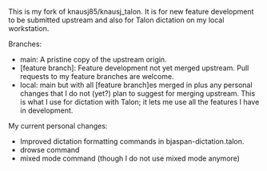 This is my fork of knausj85/knausj_talon.  It is for new feature
development to be submitted upstream and also for Talon dictation on
my local workstation.

Branches:

* main: A pristine copy of the upstream origin.
* [feature branch]: Feature development not yet merged upstream.  Pull requests
  to my feature branches are welcome.
* local: main but with all [feature branch]es merged in plus any
  personal changes that I do not (yet?) plan to suggest for merging
  upstream. This is what I use for dictation with Talon; it lets me
  use all the features I have in development.

My current personal changes:

* Improved dictation formatting commands in bjaspan-dictation.talon.
* drowse command
* mixed mode command (though I do not use mixed mode anymore)
